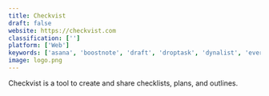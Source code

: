 ```yaml
---
title: Checkvist
draft: false 
website: https://checkvist.com
classification: ['']
platform: ['Web']
keywords: ['asana', 'boostnote', 'draft', 'droptask', 'dynalist', 'evernote', 'gtdnext', 'google_tasks', 'jama_connect', 'meistertask', 'momentum', 'moo.do', 'remember_the_milk', 'simplenote', 'taskwarrior', 'todoist', 'toodledo', 'trello', 'wedo', 'wekan', 'zenkit']
image: logo.png
---
```

Checkvist is a tool to create and share checklists, plans, and outlines.